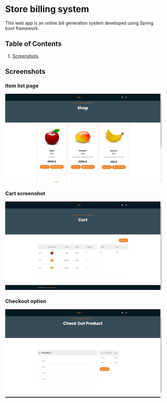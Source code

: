 # Store billing system
This web app is an online bill generation system developed using Spring boot framework.

## Table of Contents
1. [Screenshots](#screenshots)

<a href="screenshots"></a>
## Screenshots
### Item list page
![mainPage](./images/home.png)
### Cart screenshot
![mainPage](./images/cart.png)
### Checkout option
![mainPage](./images/checkout.png)
